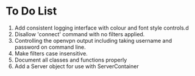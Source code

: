 # To Do List
1. Add consistent logging interface with colour and font style controls.d
1. Disallow 'connect' command with no filters applied.
1. Controlling the openvpn output including taking username and password on command line.
1. Make filters case insensitive.
1. Document all classes and functions properly
1. Add a Server object for use with ServerContainer

